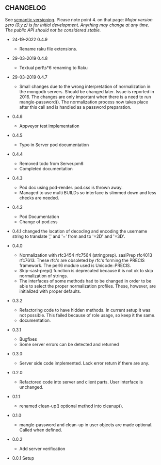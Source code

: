 ## CHANGELOG

See [semantic versioning](http://semver.org/). Please note point 4. on
that page: *Major version zero (0.y.z) is for initial development. Anything may
change at any time. The public API should not be considered stable.*

* 24-19-2022 0.4.9
  * Rename raku file extensions.

* 29-03-2019 0.4.8
  * Textual perl\s*6 renaming to Raku

* 29-03-2019 0.4.7
  * Small changes due to the wrong interpretation of normalization in the mongodb servers. Should be changed later. Issue is reported in 2016. The changes are only important when there is a need to run mangle-password(). The normalization process now takes place after this call and is handled as a password preparation.
* 0.4.6
  * Appveyor test implementation
* 0.4.5
  * Typo in Server pod documentation
* 0.4.4
  * Removed todo from Server.pm6
  * Completed documentation
* 0.4.3
  * Pod doc using pod-render. pod.css is thrown away.
  * Managed to use multi BUILDs so interface is slimmed down and less checks are needed.
* 0.4.2
  * Pod Documentation
  * Change of pod.css
* 0.4.1
  changed the location of decoding and encoding the username string to translate
  ',' and '=' from and to '=2D' and '=3D'.
* 0.4.0
  * Normalization with rfc3454 rfc7564 (stringprep). saslPrep rfc4013 rfc7613. These rfc's are obsoleted by rfc's forming the PRECIS framework. The perl6 module used is Unicode::PRECIS.
  * Skip-sasl-prep() function is deprecated because it is not ok to skip normalization of strings.
  * The interfaces of some methods had to be changed in order to be able to select the proper normalization profiles. These, however, are initialized with proper defaults.
* 0.3.2
  * Refactoring code to have hidden methods. In current setup it was not possible. This failed because of role usage, so keep it the same.
  * documentation.
* 0.3.1
  * Bugfixes
  * Some server errors can be detected and returned
* 0.3.0
  * Server side code implemented. Lack error return if there are any.
* 0.2.0
  * Refactored code into server and client parts. User interface is unchanged.
* 0.1.1
  * renamed clean-up() optional method into cleanup().
* 0.1.0
  * mangle-password and clean-up in user objects are made optional. Called when defined.
* 0.0.2
  * Add server verification
* 0.0.1 Setup
